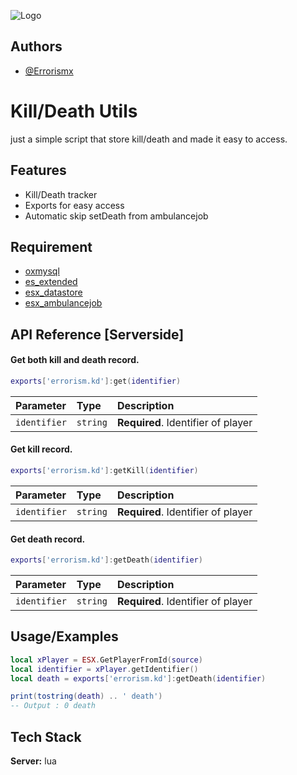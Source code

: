 
![Logo](https://cdn.errorism.cc/errorism_scripts_banner.png)


## Authors

- [@Errorismx](https://www.github.com/Errorismx)


# Kill/Death Utils

just a simple script that store kill/death and made it easy to access.


## Features

- Kill/Death tracker
- Exports for easy access
- Automatic skip setDeath from ambulancejob

## Requirement

- [oxmysql](https://github.com/overextended/oxmysql)
- [es_extended](https://github.com/esx-framework/esx_core)
- [esx_datastore](https://github.com/esx-framework/esx_datastore)
- [esx_ambulancejob](https://github.com/esx-framework/esx_ambulancejob)

## API Reference [Serverside]

#### Get both kill and death record.

```lua
exports['errorism.kd']:get(identifier)
```

| Parameter | Type     | Description                |
| :-------- | :------- | :------------------------- |
| `identifier` | `string` | **Required**. Identifier of player |

#### Get kill record.

```lua
exports['errorism.kd']:getKill(identifier)
```

| Parameter | Type     | Description                       |
| :-------- | :------- | :-------------------------------- |
| `identifier`| `string` | **Required**. Identifier of player |

#### Get death record.

```lua
exports['errorism.kd']:getDeath(identifier)
```

| Parameter | Type     | Description                       |
| :-------- | :------- | :-------------------------------- |
| `identifier`| `string` | **Required**. Identifier of player |




## Usage/Examples

```lua
local xPlayer = ESX.GetPlayerFromId(source)
local identifier = xPlayer.getIdentifier()
local death = exports['errorism.kd']:getDeath(identifier)

print(tostring(death) .. ' death') 
-- Output : 0 death

```


## Tech Stack

**Server:** lua

